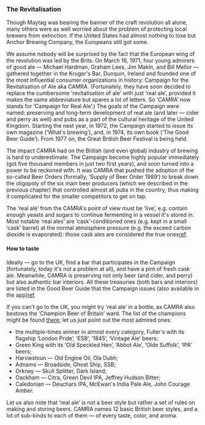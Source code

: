 ### The Revitalisation

Though Maytag was bearing the banner of the craft revolution all alone, many others were as well worried about the problem of protecting local brewers from extinction. If the United States had almost nothing to lose but Anchor Brewing Company, the Europeans still got some.

We assume nobody will be surprised by the fact that the European wing of the revolution was led by the Brits. On March 16, 1971, four young admirers of good ale — Michael Hardman, Graham Lees, Jim Makin, and Bill Mellor — gathered together in the Kruger's Bar, Dunquin, Ireland and founded one of the most influential consumer organizations in history: Campaign for the Revitalisation of Ale aka CAMRA. (Fortunately, they have soon decided to replace the cumbersome ‘revitalisation of ale’ with just ‘real ale’, provided it makes the same abbreviature but spares a lot of letters. So ‘CAMRA’ now stands for ‘Campaign for Real Ale’.) The goals of the Campaign were named: preserving and long-term development of real ale (and later — cider and perry as well) and pubs as a part of the cultural heritage of the United Kingdom. Starting the next year, in 1972, the Campaign started to issue its own magazine (‘What's brewing’), and, in 1974, its own book (‘The Good Beer Guide’). From 1977 on, the Great British Beer Festival is being held.

The impact CAMRA had on the British (and even global) industry of brewing is hard to underestimate. The Campaign become highly popular immediately (got five thousand members in just two first years), and soon turned into a power to be reckoned with. It was CAMRA that pushed the adoption of the so-called Beer Orders (formally, ‘Supply of Beer Order 1989’) to break down the oligopoly of the six main beer producers (which we described in the previous chapter) that controlled almost all pubs in the country, thus making it complicated for the smaller competitors to get on tap.

The ‘real ale’ from the CAMRA's point of view must be ‘live’, e.g. contain enough yeasts and sugars to continue fermenting in a vessel it's stored in. Most notable ‘real ales’ are ‘cask’-conditioned ones (e.g. kept in a small ‘cask’ barrel) at the normal atmosphere pressure (e.g. the exceed carbon dioxide is evaporated): those cask ales are considered the true ones[ref](https://camra.org.uk/learn-discover/the-basics/what-is-live-beer/).

#### How to taste

Ideally — go to the UK, find a bar that participates in the Campaign (fortunately, today it's not a problem at all), and have a pint of fresh cask ale. Meanwhile, CAMRA is preserving not only beer (and cider, and perry) but also authentic bar interiors. All these treasuries (both bars and interiors) are listed in the Good Beer Guide that the Campaign issues (also available in the app)[ref](https://camra.org.uk/about/publications/the-good-beer-guide/).

If you can't go to the UK, you might try ‘real ale’ in a bottle, as CAMRA also bestows the ‘Champion Beer of Britain’ ward. The list of the champions might be found [there](https://en.wikipedia.org/wiki/Champion_Beer_of_Britain); let us just point out the most admired ones:
  * the multiple-times winner in almost every category, Fuller's with its flagship ‘London Pride’, ‘ESB’, ‘1845’, ‘Vintage Ale’ beers;
  * Green King with its ‘Old Speckled Hen’, ‘Abbot Ale’, ‘Olde Suffolk’, ‘IPA’ beers;
  * Harviestoun — Old Engine Oil, Ola Dubh;
  * Adnams — Broadside, Ghost Ship, SSB;
  * Orkney — Skull Splitter, Dark Island;
  * Oackham — Citra, Green Devil IPA, Jeffrey Hudson Bitter;
  * Caledonian — Deuchars IPA, McEwan's India Pale Ale, John Courage Amber.

  Let us also note that ‘real ale’ is not a beer style but rather a set of rules on making and storing beers. CAMRA names 12 basic British beer styles, and a lot of sub-kinds to each of them — of every taste, color, and aroma.